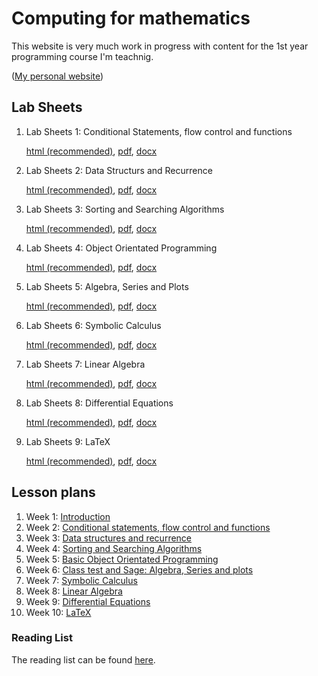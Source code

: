 # Computing for mathematics

This website is very much work in progress with content for the 1st year programming course I'm teachnig.

([My personal website](www.vincent-knight.com))
                 


## Lab Sheets

1. Lab Sheets 1: Conditional Statements, flow control and functions

	[html (recommended)](./LabSheets/Week_02.html), [pdf](./LabSheets/Week_02.pdf), [docx](./LabSheets/Week_02.docx)

2. Lab Sheets 2:  Data Structurs and Recurrence

	[html (recommended)](./LabSheets/Week_03.html), [pdf](./LabSheets/Week_03.pdf), [docx](./LabSheets/Week_03.docx)

3. Lab Sheets 3:  Sorting and Searching Algorithms

	[html (recommended)](./LabSheets/Week_04.html), [pdf](./LabSheets/Week_04.pdf), [docx](./LabSheets/Week_04.docx)

4. Lab Sheets 4:  Object Orientated Programming

	[html (recommended)](./LabSheets/Week_05.html), [pdf](./LabSheets/Week_05.pdf), [docx](./LabSheets/Week_05.docx)

5. Lab Sheets 5: Algebra, Series and Plots

	[html (recommended)](./LabSheets/Week_06.html), [pdf](./LabSheets/Week_06.pdf), [docx](./LabSheets/Week_06.docx)

6. Lab Sheets 6: Symbolic Calculus

	[html (recommended)](./LabSheets/Week_07.html), [pdf](./LabSheets/Week_07.pdf), [docx](./LabSheets/Week_07.docx)

7. Lab Sheets 7: Linear Algebra

	[html (recommended)](./LabSheets/Week_08.html), [pdf](./LabSheets/Week_08.pdf), [docx](./LabSheets/Week_08.docx)

8. Lab Sheets 8: Differential Equations

	[html (recommended)](./LabSheets/Week_09.html), [pdf](./LabSheets/Week_09.pdf), [docx](./LabSheets/Week_09.docx)

9. Lab Sheets 9: LaTeX

	[html (recommended)](./LabSheets/Week_10.html), [pdf](./LabSheets/Week_10.pdf), [docx](./LabSheets/Week_10.docx)

## Lesson plans
1. Week 1: [ Introduction](./Lesson_Plans/Week_01.html)
2. Week 2: [ Conditional statements, flow control and functions](./Lesson_Plans/Week_02.html)
3. Week 3: [ Data structures and recurrence](./Lesson_Plans/Week_03.html)
4. Week 4: [ Sorting and Searching Algorithms](./Lesson_Plans/Week_04.html)
5. Week 5: [ Basic Object Orientated Programming](./Lesson_Plans/Week_05.html)
6. Week 6: [ Class test and Sage: Algebra, Series and plots](./Lesson_Plans/Week_06.html)
7. Week 7: [ Symbolic Calculus](./Lesson_Plans/Week_07.html)
8. Week 8: [ Linear Algebra](./Lesson_Plans/Week_08.html)
9. Week 9: [ Differential Equations](./Lesson_Plans/Week_09.html)
10. Week 10: [ LaTeX](./Lesson_Plans/Week_10.html)


### Reading List

The reading list can be found [here](./readinglist.html).

<script type="text/javascript">

  var _gaq = _gaq || [];
  _gaq.push(['_setAccount', 'UA-38016329-2']);
  _gaq.push(['_setDomainName', 'github.com']);
  _gaq.push(['_setAllowLinker', true]);
  _gaq.push(['_trackPageview']);

  (function() {
    var ga = document.createElement('script'); ga.type = 'text/javascript'; ga.async = true;
    ga.src = ('https:' == document.location.protocol ? 'https://ssl' : 'http://www') + '.google-analytics.com/ga.js';
    var s = document.getElementsByTagName('script')[0]; s.parentNode.insertBefore(ga, s);
  })();

</script>
                 